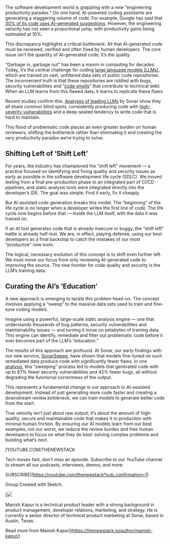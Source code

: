 The software development world is grappling with a new “engineering productivity paradox.” On one hand, AI-powered coding assistants are generating a staggering volume of code. For example, Google has said that [30% of its code uses AI-generated suggestions](https://thenewstack.io/ai-has-won-googles-dora-study-shows-universal-dev-adoption/). However, the engineering velocity has not seen a proportional jump, with productivity gains being estimated at 10%.

This discrepancy highlights a critical bottleneck: All that AI-generated code must be reviewed, verified and often fixed by human developers. The core issue isn’t the quantity of AI-generated code; it’s the quality.

“Garbage in, garbage out” has been a maxim in computing for decades. Today, it’s the central challenge for coding  [large language models (LLMs)](https://roadmap.sh/guides/introduction-to-llms), which are trained on vast, unfiltered data sets of public code repositories. The inconvenient truth is that these repositories are riddled with bugs, security vulnerabilities and “[code smells](https://thenewstack.io/ai-code-generation-6-faqs-for-developers/)” that contribute to technical debt. When an LLM learns from this flawed data, it learns to replicate these flaws.

Recent studies confirm this. [Analyses of leading LLMs](https://www.sonarsource.com/the-coding-personalities-of-leading-llms/) by Sonar show they all share common blind spots, consistently producing code with [high-severity vulnerabilities](https://thenewstack.io/gpt-5s-enhanced-reasoning-comes-with-a-steep-hidden-cost/) and a deep-seated tendency to write code that is hard to maintain.

This flood of problematic code places an even greater burden on human reviewers, shifting the bottleneck rather than eliminating it and creating the very productivity paradox we’re trying to solve.

## **Shifting Left of ‘Shift Left’**

For years, the industry has championed the “shift left” movement — a practice focused on identifying and fixing quality and security issues as early as possible in the software development life cycle (SDLC). We moved testing from a final pre-production phase to an integrated part of CI/CD pipelines, and static analysis tools were integrated directly into the developer’s IDE. The goal was simple: Find it early, fix it cheaply.

But AI-assisted code generation breaks this model. The “beginning” of the life cycle is no longer when a developer writes the first line of code. The life cycle now begins before that — inside the LLM itself, with the data it was trained on.

If an AI tool generates code that is already insecure or buggy, the “shift left” battle is already half-lost. We are, in effect, playing defense, using our best developers as a final backstop to catch the mistakes of our most “productive” new tools.

The logical, necessary evolution of this concept is to shift even further left. We must move our focus from only reviewing AI-generated code to improving the source. The new frontier for code quality and security is the LLM’s training data.

## **Curating the AI’s ‘Education’**

A new approach is emerging to tackle this problem head-on. The concept involves applying a “sweep” to the massive data sets used to train and fine-tune coding models.

Imagine using a powerful, large-scale static analysis engine — one that understands thousands of bug patterns, security vulnerabilities and maintainability issues — and turning it loose on petabytes of training data. This engine can identify, remediate and filter out problematic code before it ever becomes part of the LLM’s “education.”

The results of this approach are profound. At Sonar, our early findings with our new service, [SonarSweep](https://www.sonarsource.com/products/sonarsweep/), have shown that models fine-tuned on such remediated data produce code with significantly fewer flaws. In one [analysis](https://www.sonarsource.com/blog/announcing-sonarsweep-improving-training-data-quality-for-coding-llms/), this “sweeping” process led to models that generated code with up to 67% fewer security vulnerabilities and 42% fewer bugs, all without degrading the functional correctness of the output.

This represents a fundamental change in our approach to AI-assisted development. Instead of just generating more code faster and creating a downstream review bottleneck, we can train models to generate better code from the start.

True velocity isn’t just about raw output; it’s about the amount of high-quality, secure and maintainable code that makes it to production with minimal human friction. By ensuring our AI models learn from our best examples, not our worst, we reduce the review burden and free human developers to focus on what they do best: solving complex problems and building what’s next.

[YOUTUBE.COM/THENEWSTACK

Tech moves fast, don't miss an episode. Subscribe to our YouTube
channel to stream all our podcasts, interviews, demos, and more.

SUBSCRIBE](https://youtube.com/thenewstack?sub_confirmation=1)

Group
Created with Sketch.

[![](https://cdn.thenewstack.io/media/2023/10/ca962631-cropped-f28d9fad-manish-kapur.jpg)

Manish Kapur is a technical product leader with a strong background in product management, developer relations, marketing, and strategy. He is currently a senior director of technical product marketing at Sonar, based in Austin, Texas.

Read more from Manish Kapur](https://thenewstack.io/author/manish-kapur/)